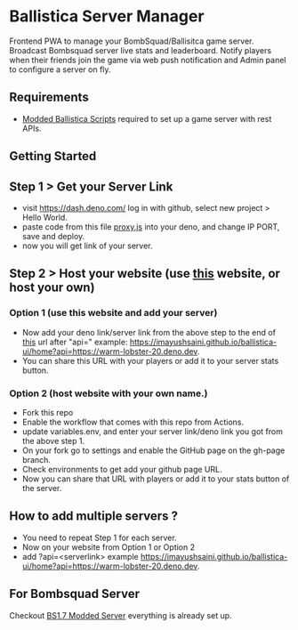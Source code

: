 # Ballistica Server Manager

Frontend PWA to manage your BombSquad/Ballisitca game server.
Broadcast Bombsquad server live stats and leaderboard. Notify players when their friends join the game via web push notification and Admin panel to configure a server on fly.

## Requirements
- [Modded Ballistica Scripts](https://github.com/imayushsaini/Bombsquad-Ballistica-Modded-Server) required to set up a game server with rest APIs.



## Getting Started 
## Step 1 > Get your Server Link
- visit https://dash.deno.com/ log in with github, select new project > Hello World.
- paste code from this file [proxy.js](https://github.com/imayushsaini/ballistica-ui/blob/main/proxy.js) into your deno, and change IP PORT, save and deploy.
- now you will get link of your server.

## Step 2 > Host your website (use [this](https://imayushsaini.github.io/ballistica-ui/home?api=) website, or host your own)
### Option 1 (use this website and add your server)
- Now add your deno link/server link from the above step to the end of [this](https://imayushsaini.github.io/ballistica-ui/home?api=) url after "api=" example:
   https://imayushsaini.github.io/ballistica-ui/home?api=https://warm-lobster-20.deno.dev.
- You can share this URL with your players or add it to your server stats button.
  
### Option 2 (host website with your own name.)
- Fork this repo
- Enable the workflow that comes with this repo from Actions.
- update variables.env, and enter your server link/deno link you got from the above step 1.
- On your fork go to settings and enable the GitHub page on the gh-page branch.
- Check environments to get add your github page URL.
- Now you can share that URL with players or add it to your stats button of the server.


## How to add multiple servers ?
- You need to repeat Step 1 for each server.
- Now on your website from Option 1 or Option 2
- add ?api=&lt;serverlink&gt; example https://imayushsaini.github.io/ballistica-ui/home?api=https://warm-lobster-20.deno.dev.


## For Bombsquad Server

Checkout [BS1.7 Modded Server](https://github.com/imayushsaini/Bombsquad-Ballistica-Modded-Server) everything is already set up.


